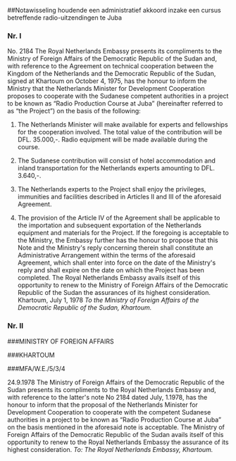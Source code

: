 <meta http-equiv='Content-Type' content='text/html; charset=utf-8' />

##Notawisseling houdende een administratief akkoord inzake een cursus betreffende radio-uitzendingen te Juba

### Nr.  I  

No. 2184 The Royal Netherlands Embassy presents its compliments to the Ministry of Foreign Affairs of the Democratic Republic of the Sudan and, with reference to the Agreement on technical cooperation between the Kingdom of the Netherlands and the Democratic Republic of the Sudan, signed at Khartoum on October 4, 1975, has the honour to inform the Ministry that the Netherlands Minister for Development Cooperation proposes to cooperate with the Sudanese competent authorities in a project to be known as “Radio Production Course at Juba” (hereinafter referred to as “the Project”) on the basis of the following: 

1. The Netherlands Minister will make available for experts and fellowships for the cooperation involved. The total value of the contribution will be DFL. 35.000,-. Radio equipment will be made available during the course.  

2. The Sudanese contribution will consist of hotel accommodation and inland transportation for the Netherlands experts amounting to DFL. 3.640,-.  

3. The Netherlands experts to the Project shall enjoy the privileges, immunities and facilities described in Articles II and III of the aforesaid Agreement.  

4. The provision of the Article IV of the Agreement shall be applicable to the importation and subsequent exportation of the Netherlands equipment and materials for the Project.   If the foregoing is acceptable to the Ministry, the Embassy further has the honour to propose that this Note and the Ministry's reply concerning therein shall constitute an Administrative Arrangement within the terms of the aforesaid Agreement, which shall enter into force on the date of the Ministry's reply and shall expire on the date on which the Project has been completed. The Royal Netherlands Embassy avails itself of this opportunity to renew to the Ministry of Foreign Affairs of the Democratic Republic of the Sudan the assurances of its highest consideration. Khartoum, July 1, 1978  *To the Ministry of Foreign Affairs of*   *the Democratic Republic of the Sudan,*   *Khartoum.*    

### Nr.  II  

###MINISTRY OF FOREIGN AFFAIRS

###KHARTOUM

###MFA/W.E./5/3/4

24.9.1978 The Ministry of Foreign Affairs of the Democratic Republic of the Sudan presents its compliments to the Royal Netherlands Embassy and, with reference to the latter's note No 2184 dated July, 1.1978, has the honour to inform that the proposal of the Netherlands Minister for Development Cooperation to cooperate with the competent Sudanese authorities in a project to be known as “Radio Production Course at Juba” on the basis mentioned in the aforesaid note is acceptable. The Ministry of Foreign Affairs of the Democratic Republic of the Sudan avails itself of this opportunity to renew to the Royal Netherlands Embassy the assurance of its highest consideration.  *To: The Royal Netherlands Embassy,*   *Khartoum.*    
